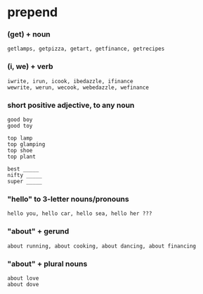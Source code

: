# prepend

### \(get\) + noun

```text
getlamps, getpizza, getart, getfinance, getrecipes  
```

### \(i, we\) + verb

```text
iwrite, irun, icook, ibedazzle, ifinance  
wewrite, werun, wecook, webedazzle, wefinance  
```

### short positive adjective, to any noun

```text
good boy  
good toy  

top lamp  
top glamping  
top shoe  
top plant  

best _____  
nifty _____  
super _____  
```

### "hello" to 3-letter nouns/pronouns

```text
hello you, hello car, hello sea, hello her ???  
```

### "about" + gerund

```text
about running, about cooking, about dancing, about financing  
```

### "about" + plural nouns

```text
about love  
about dove  
```

## 

